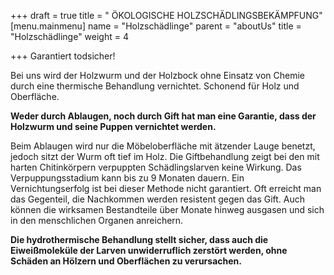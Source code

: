 +++
draft = true
title = " ÖKOLOGISCHE HOLZSCHÄDLINGSBEKÄMPFUNG"
[menu.mainmenu]
name = "Holzschädlinge"
parent = "aboutUs"
title = "Holzschädlinge"
weight = 4

+++
Garantiert todsicher!

Bei uns wird der Holzwurm und der Holzbock ohne Einsatz von Chemie durch eine thermische Behandlung vernichtet. Schonend für Holz und Oberfläche.

**Weder durch Ablaugen, noch durch Gift hat man eine Garantie, dass der Holzwurm und seine Puppen vernichtet werden.**

Beim Ablaugen wird nur die Möbeloberfläche mit ätzender Lauge benetzt, jedoch sitzt der Wurm oft tief im Holz. Die Giftbehandlung zeigt bei den mit harten Chitinkörpern verpuppten Schädlingslarven keine Wirkung. Das Verpuppungsstadium kann bis zu 9 Monaten dauern. Ein Vernichtungserfolg ist bei dieser Methode nicht garantiert. Oft erreicht man das Gegenteil, die Nachkommen werden resistent gegen das Gift. Auch können die wirksamen Bestandteile über Monate hinweg ausgasen und sich in den menschlichen Organen anreichern.  
  
**Die hydrothermische Behandlung stellt sicher, dass auch die Eiweißmoleküle der Larven unwiderruflich zerstört werden, ohne Schäden an Hölzern und Oberflächen zu verursachen.**